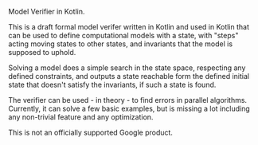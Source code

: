 Model Verifier in Kotlin.

This is a draft formal model verifer written in Kotlin and used in Kotlin
that can be used to define computational models with a state, with "steps"
acting moving states to other states, and invariants that the model is
supposed to uphold.

Solving a model does a simple search in the state space, respecting any
defined constraints, and outputs a state reachable form the defined
initial state that doesn't satisfy the invariants, if such a state is
found.

The verifier can be used - in theory - to find errors in parallel
algorithms. Currently, it can solve a few basic examples, but is missing
a lot including any non-trivial feature and any optimization.

This is not an officially supported Google product.
